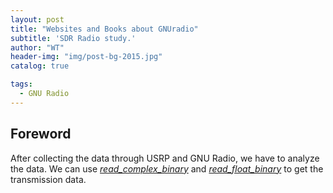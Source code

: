 ```yaml
---
layout: post
title: "Websites and Books about GNUradio"
subtitle: 'SDR Radio study.'
author: "WT"
header-img: "img/post-bg-2015.jpg"
catalog: true

tags:
  - GNU Radio
---
```


## Foreword
After collecting the data through USRP and GNU Radio, we have to analyze the data.
We can use [*read_complex_binary*](https://github.com/zhouwt612/MI-communication-Implement/blob/master/Data%20capture/read_complex_binary.m) and [*read_float_binary*](https://github.com/zhouwt612/MI-communication-Implement/blob/master/Data%20capture/read_float_binary.m) to get the transmission data.

